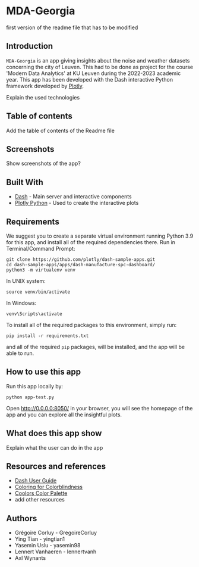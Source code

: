 # MDA-Georgia

first version of the readme file that has to be modified

## Introduction
`MDA-Georgia` is an app giving insights about the noise and weather datasets concerning the city of Leuven. 
This had to be done as project for the course 'Modern Data Analytics' at KU Leuven during the 2022-2023 academic year.
This app has been developed with the Dash interactive Python framework developed by [Plotly](https//plot.ly/).

Explain the used technologies

## Table of contents
Add the table of contents of the Readme file

## Screenshots
Show screenshots of the app?


## Built With
* [Dash](https://dash.plot.ly/) - Main server and interactive components 
* [Plotly Python](https://plot.ly/python/) - Used to create the interactive plots

## Requirements
We suggest you to create a separate virtual environment running Python 3.9 for this app, and install all of the required dependencies there. Run in Terminal/Command Prompt:

```
git clone https://github.com/plotly/dash-sample-apps.git
cd dash-sample-apps/apps/dash-manufacture-spc-dashboard/
python3 -m virtualenv venv
```
In UNIX system: 

```
source venv/bin/activate
```
In Windows: 

```
venv\Scripts\activate
```

To install all of the required packages to this environment, simply run:

```
pip install -r requirements.txt
```

and all of the required `pip` packages, will be installed, and the app will be able to run.


## How to use this app

Run this app locally by:
```
python app-test.py
```
Open http://0.0.0.0:8050/ in your browser, you will see the homepage of the app and you can explore all the insightful plots.


## What does this app show

Explain what the user can do in the app

## Resources and references
* [Dash User Guide](https://dash.plot.ly/)
* [Coloring for Colorblindness](https://davidmathlogic.com/colorblind/#%23D81B60-%231E88E5-%23FFC107-%23004D40)
* [Coolors Color Palette](https://coolors.co/palette/264653-2a9d8f-e9c46a-f4a261-e76f51)
* add other resources 

## Authors
* Grégoire Corluy - GregoireCorluy
* Ying Tian - yingtian1
* Yasemin Uslu - yasemin98
* Lennert Vanhaeren - lennertvanh
* Axl Wynants
